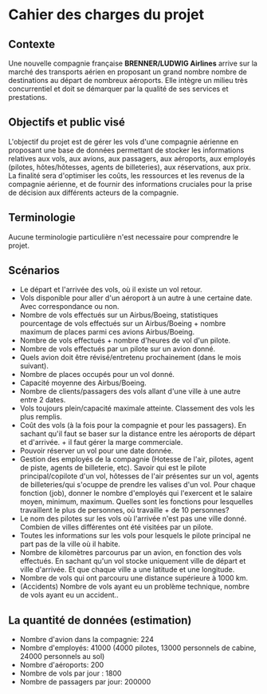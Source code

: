 # Cahier des charges du projet

## Contexte

Une nouvelle compagnie française **BRENNER/LUDWIG Airlines** arrive sur la marché des transports aérien en proposant un grand nombre nombre de destinations au départ de nombreux aéroports.
Elle intègre un milieu très concurrentiel et doit se démarquer par la qualité de ses services et prestations.

## Objectifs et public visé

L'objectif du projet est de gérer les vols d'une compagnie aérienne en proposant une base de données permettant de stocker les informations relatives aux vols, aux avions, aux passagers, aux aéroports, aux employés (pilotes, hôtes/hôtesses, agents de billeteries), aux réservations, aux prix.
La finalité sera d'optimiser les coûts, les ressources et les revenus de la compagnie aérienne, et de fournir des informations cruciales pour la prise de décision aux différents acteurs de la compagnie.

## Terminologie

Aucune terminologie particulière n'est necessaire pour comprendre le projet.

## Scénarios

- Le départ et l'arrivée des vols, où il existe un vol retour.
- Vols disponible pour aller d'un aéroport à un autre à une certaine date. Avec correspondance ou non.
- Nombre de vols effectués sur un Airbus/Boeing, statistiques pourcentage de vols effectués sur un Airbus/Boeing + nombre maximum de places parmi ces avions Airbus/Boeing.
- Nombre de vols effectués + nombre d'heures de vol d'un pilote.
- Nombre de vols effectués par un pilote sur un avion donné.
- Quels avion doit être révisé/entretenu prochainement (dans le mois suivant).
- Nombre de places occupés pour un vol donné.
- Capacité moyenne des Airbus/Boeing.
- Nombre de clients/passagers des vols allant d'une ville à une autre entre 2 dates.
- Vols toujours plein/capacité maximale atteinte. Classement des vols les plus remplis.
- Coût des vols (à la fois pour la compagnie et pour les passagers). En sachant qu'il faut se baser sur la distance entre les aéroports de départ et d'arrivée. + il faut gérer la marge commerciale.
- Pouvoir réserver un vol pour une date donnée.
- Gestion des employés de la compagnie (Hotesse de l'air, pilotes, agent de piste, agents de billeterie, etc). Savoir qui est le pilote principal/copilote d'un vol, hôtesses de l'air présentes sur un vol, agents de billeteries/qui s'ocuppe de prendre les valises d'un vol. Pour chaque fonction (job), donner le nombre d'employés qui l'exercent et le salaire moyen, minimum, maximum. Quelles sont les fonctions pour lesquelles travaillent le plus de personnes, où travaille + de 10 personnes?
- Le nom des pilotes sur les vols où l'arrivée n'est pas une ville donné. Combien de villes différentes ont été visitées par un pilote.
- Toutes les informations sur les vols pour lesquels le pilote principal ne part pas de la ville où il habite.
- Nombre de kilomètres parcourus par un avion, en fonction des vols effectués. En sachant qu'un vol stocke uniquement ville de départ et ville d'arrivée. Et que chaque ville a une latitude et une longitude.
- Nombre de vols qui ont parcouru une distance supérieure à 1000 km.
- (Accidents) Nombre de vols ayant eu un problème technique, nombre de vols ayant eu un accident..

## La quantité de données (estimation)

- Nombre d'avion dans la compagnie: 224
- Nombre d'employés: 41000 (4000 pilotes, 13000 personnels de cabine, 24000 personnels au sol)
- Nombre d'aéroports: 200
- Nombre de vols par jour : 1800
- Nombre de passagers par jour: 200000
